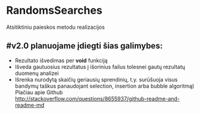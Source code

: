 RandomsSearches
===============

Atsitiktiniu paieskos metodu realizacijos

#v2.0 planuojame įdiegti šias galimybes:
--------------------------------------------
 - Rezultato išvedimas per **void** funkciją
 - Išveda gautuosius rezultatus į išorinius failus tolesnei gautų rezultatų duomenų analizei
 - Išrenka nurodytą skaičių geriausių sprendinių, t.y. surūšuoja visus bandymų taškus panaudojant selection, insertion arba bubble algoritmą)
Plačiau apie Github http://stackoverflow.com/questions/8655937/github-readme-and-readme-md
